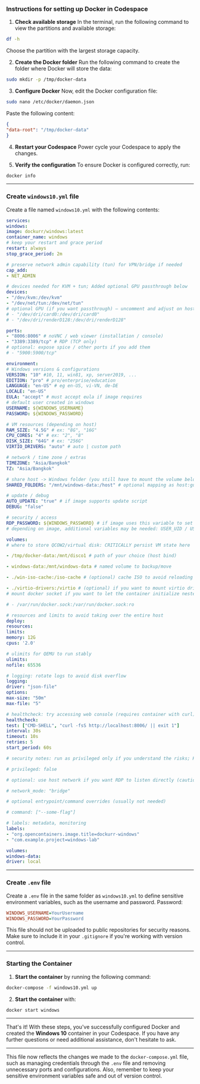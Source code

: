 ### Instructions for setting up Docker in **Codespace**

1. **Check available storage**
In the terminal, run the following command to view the partitions and available storage:

```bash
df -h
```

Choose the partition with the largest storage capacity.

2. **Create the Docker folder**
Run the following command to create the folder where Docker will store the data:

```bash
sudo mkdir -p /tmp/docker-data
```

3. **Configure Docker**
Now, edit the Docker configuration file:

```bash
sudo nano /etc/docker/daemon.json
```

Paste the following content:

```json
{
"data-root": "/tmp/docker-data"
}
```

4. **Restart your Codespace**
Power cycle your Codespace to apply the changes.

5. **Verify the configuration**
To ensure Docker is configured correctly, run:

```bash
docker info
```

---

### Create `windows10.yml` file

Create a file named `windows10.yml` with the following contents:

```yaml
services:
windows:
image: dockurr/windows:latest
container_name: windows
# keep your restart and grace period
restart: always
stop_grace_period: 2m

# preserve network admin capability (tun) for VPN/bridge if needed
cap_add:
- NET_ADMIN

# devices needed for KVM + tun; Added optional GPU passthrough below 
devices: 
- "/dev/kvm:/dev/kvm" 
- "/dev/net/tun:/dev/net/tun" 
# optional GPU (if you want passthrough) — uncomment and adjust on hosts that support it 
# - "/dev/dri/card0:/dev/dri/card0" 
# - "/dev/dri/renderD128:/dev/dri/renderD128" 

ports: 
- "8006:8006" # noVNC / web viewer (installation / console) 
- "3389:3389/tcp" # RDP (TCP only) 
# optional: expose spice / other ports if you add them 
# - "5900:5900/tcp" 

environment: 
# Windows versions & configurations 
VERSION: "10" #10, 11, win81, xp, server2019, ...
EDITION: "pro" # pro/enterprise/education
LANGUAGE: "en-US" # eg en-US, vi-VN, de-DE
LOCALE: "en-US"
EULA: "accept" # must accept eula if image requires
# default user created in windows
USERNAME: ${WINDOWS_USERNAME}
PASSWORD: ${WINDOWS_PASSWORD}

# VM resources (depending on host)
RAM_SIZE: "4.5G" # ex: "8G", "16G"
CPU_CORES: "4" # ex: "2", "8"
DISK_SIZE: "64G" # ex: "256G"
VIRTIO_DRIVERS: "auto" # auto | custom path

# network / time zone / extras
TIMEZONE: "Asia/Bangkok"
TZ: "Asia/Bangkok"

# share host -> Windows folder (you still have to mount the volume below)
SHARED_FOLDERS: "/mnt/windows-data:/host" # optional mapping as host:guest

# update / debug
AUTO_UPDATE: "true" # if image supports update script
DEBUG: "false"

# security / access
RDP_PASSWORD: ${WINDOWS_PASSWORD} # if image uses this variable to set RDP pass
# depending on image, additional variables may be needed: USER_UID / USER_GID, SYSTEM_USER, etc.

volumes:
# where to store QCOW2/virtual disk: CRITICALLY persist VM state here

- /tmp/docker-data:/mnt/disco1 # path of your choice (host bind)

- windows-data:/mnt/windows-data # named volume to backup/move

- ./win-iso-cache:/iso-cache # (optional) cache ISO to avoid reloading

- ./virtio-drivers:/virtio # (optional) if you want to mount virtio drivers
# mount docker socket if you want to let the container initialize nested containers (be careful)

# - /var/run/docker.sock:/var/run/docker.sock:ro

# resources and limits to avoid taking over the entire host
deploy:
resources:
limits:
memory: 12G
cpus: '2.0'

# ulimits for QEMU to run stably
ulimits:
nofile: 65536

# logging: rotate logs to avoid disk overflow
logging:
driver: "json-file"
options:
max-size: "50m"
max-file: "5"

# healthcheck: try accessing web console (requires container with curl)
healthcheck:
test: ["CMD-SHELL", "curl -fsS http://localhost:8006/ || exit 1"]
interval: 30s
timeout: 10s
retries: 5
start_period: 60s

# security notes: run as privileged only if you understand the risks; KVM usually needs devices + cap_add (no privileged needed)

# privileged: false

# optional: use host network if you want RDP to listen directly (caution)

# network_mode: "bridge"

# optional entrypoint/command overrides (usually not needed)

# command: ["--some-flag"]

# labels: metadata, monitoring
labels:
- "org.opencontainers.image.title=dockurr-windows"
- "com.example.project=windows-lab"

volumes:
windows-data:
driver: local
```

---

### Create `.env` file

Create a `.env` file in the same folder as `windows10.yml` to define sensitive environment variables, such as the username and password. Password:

```ini
WINDOWS_USERNAME=YourUsername
WINDOWS_PASSWORD=YourPassword
```

This file should not be uploaded to public repositories for security reasons. Make sure to include it in your `.gitignore` if you're working with version control.

---

### Starting the Container

1. **Start the container** by running the following command:

```bash
docker-compose -f windows10.yml up
```

2. **Start the container** with:

```bash
docker start windows
```

---

That's it! With these steps, you've successfully configured Docker and created the **Windows 10** container in your Codespace. If you have any further questions or need additional assistance, don't hesitate to ask.

---

This file now reflects the changes we made to the `docker-compose.yml` file, such as managing credentials through the `.env` file and removing unnecessary ports and configurations. Also, remember to keep your sensitive environment variables safe and out of version control.